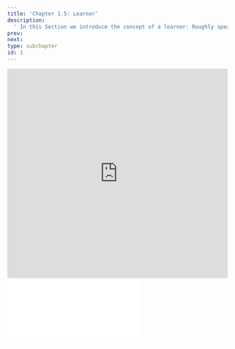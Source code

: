 ```yaml
---
title: 'Chapter 1.5: Learner'
description:
  ' In this Section we introduce the concept of a learner: Roughly speaking, it takes a training set and gives back a model.'
prev: 
next: 
type: subchapter
id: 1
---
```



<exercise id="1" title="Video Lecture">
<iframe width="100%" height="480" src="https://www.youtube.com/embed/CCzx4UDkzpA" frameborder="0" allow="accelerometer; autoplay; encrypted-media; gyroscope; picture-in-picture" allowfullscreen></iframe>
</exercise>


<exercise id="2" title="Slides">
<object data="pdfs/1/slides-basics-learner.pdf
" type="application/pdf" style="width:100%;height:480px">
    <embed src="pdfs/1/slides-basics-learner.pdf
" type="application/pdf" />
</object>
</exercise>

